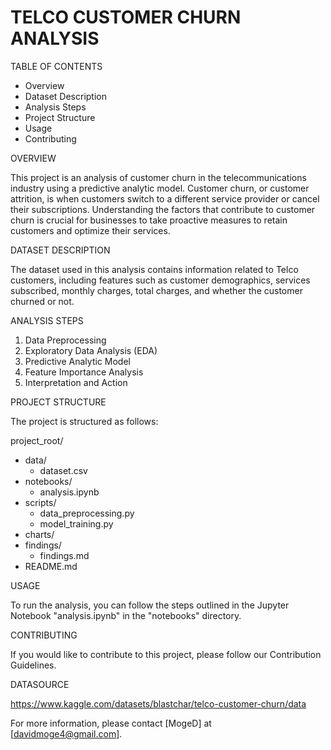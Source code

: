 # TELCO CUSTOMER CHURN ANALYSIS

TABLE OF CONTENTS

- Overview
- Dataset Description
- Analysis Steps
- Project Structure
- Usage
- Contributing

OVERVIEW

This project is an analysis of customer churn in the telecommunications industry using a predictive analytic model. Customer churn, or customer attrition, is when customers switch to a different service provider or cancel their subscriptions. Understanding the factors that contribute to customer churn is crucial for businesses to take proactive measures to retain customers and optimize their services.

DATASET DESCRIPTION

The dataset used in this analysis contains information related to Telco customers, including features such as customer demographics, services subscribed, monthly charges, total charges, and whether the customer churned or not.

ANALYSIS STEPS
1) Data Preprocessing
2) Exploratory Data Analysis (EDA)
3) Predictive Analytic Model
4) Feature Importance Analysis
5) Interpretation and Action

PROJECT STRUCTURE

The project is structured as follows:

project_root/
- data/ 
    - dataset.csv
- notebooks/
    - analysis.ipynb
- scripts/
    - data_preprocessing.py
    - model_training.py
- charts/
- findings/
    - findings.md
- README.md

USAGE

To run the analysis, you can follow the steps outlined in the Jupyter Notebook "analysis.ipynb" in the "notebooks" directory.

CONTRIBUTING

If you would like to contribute to this project, please follow our Contribution Guidelines.

DATASOURCE

https://www.kaggle.com/datasets/blastchar/telco-customer-churn/data

For more information, please contact [MogeD] at [davidmoge4@gmail.com].
